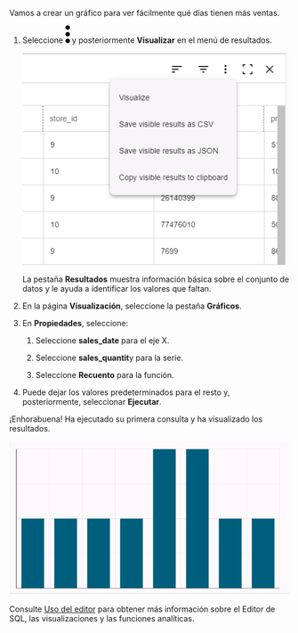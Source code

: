 Vamos a crear un gráfico para ver fácilmente qué días tienen más ventas.

1.  Seleccione ![kebab menu](Images/zsz1597101912145.svg) y posteriormente **Visualizar** en el menú de resultados.

    ![Menú de resultados](Images/lhl1721093799223.png)

    La pestaña **Resultados** muestra información básica sobre el conjunto de datos y le ayuda a identificar los valores que faltan.


1.  En la página **Visualización**, seleccione la pestaña **Gráficos**.


1.  En **Propiedades**, seleccione:

    1.  Seleccione **sales_date** para el eje X.


    1.  Seleccione **sales_quantit**y para la serie.


    1.  Seleccione **Recuento** para la función.


1.  Puede dejar los valores predeterminados para el resto y, posteriormente, seleccionar **Ejecutar**.


¡Enhorabuena! Ha ejecutado su primera consulta y ha visualizado los resultados.

![Visualizar los resultados del gráfico](Images/oah1721094231016.png)

Consulte [Uso del editor](xbg1640280430669.md) para obtener más información sobre el Editor de SQL, las visualizaciones y las funciones analíticas.

